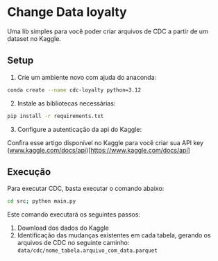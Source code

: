# Change Data loyalty

Uma lib simples para você poder criar arquivos de CDC a partir de um dataset no Kaggle.

## Setup

1. Crie um ambiente novo com ajuda do anaconda:

```bash
conda create --name cdc-loyalty python=3.12
```

2. Instale as bibliotecas necessárias:

```bash
pip install -r requirements.txt
```

3. Configure a autenticação da api do Kaggle:

Confira esse artigo disponível no Kaggle para você criar sua API key (www.kaggle.com/docs/api)[https://www.kaggle.com/docs/api]

## Execução

Para executar CDC, basta executar o comando abaixo:

```bash
cd src; python main.py
```

Este comando executará os seguintes passos:

1. Download dos dados do Kaggle
2. Identificação das mudanças existentes em cada tabela, gerando os arquivos de CDC no seguinte caminho: `data/cdc/nome_tabela.arquivo_com_data.parquet`
